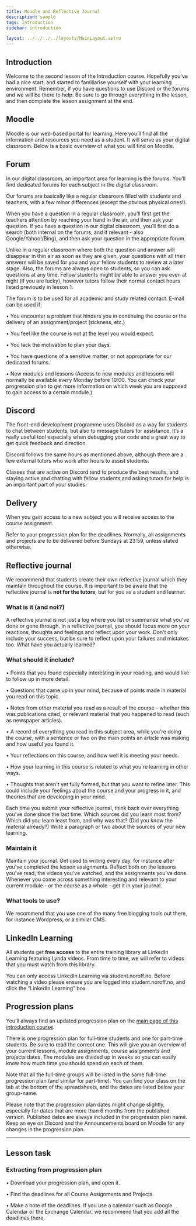 ```yaml
---
title: Moodle and Reflective Journal
description: sample
tags: Introduction
sidebar: introduction

layout: ../../../../layouts/MainLayout.astro
---
```


## Introduction

Welcome to the second lesson of the Introduction course. Hopefully you've had a nice start, and started to familiarise yourself with your learning environment. Remember, if you have questions to use Discord or the forums and we will be there to help. Be sure to go through everything in the lesson, and then complete the lesson assignment at the end.

## Moodle

Moodle is our web-based portal for learning. Here you’ll find all the information and resources you need as a student. It will serve as your digital classroom. Below is a basic overview of what you will find on Moodle.

## Forum

In our digital classroom, an important area for learning is the forums. You’ll find dedicated forums for each subject in the digital classroom.

Our forums are basically like a regular classroom filled with students and teachers, with a few minor differences (except the obvious physical ones!).

When you have a question in a regular classroom, you’ll first get the teachers attention by reaching your hand in the air, and then ask your question. If you have a question in our digital classroom, you’ll first do a search (both internal on the forums, and if relevant - also Google/Yahoo!/Bing), and then ask your question in the appropriate forum.

Unlike in a regular classroom where both the question and answer will disappear in thin air as soon as they are given, your questions with all their answers will be saved for you and your fellow students to review at a later stage. Also, the forums are always open to students, so you can ask questions at any time. Fellow students might be able to answer you even at night (if you are lucky), however tutors follow their normal contact hours listed previously in lesson 1.

The forum is to be used for all academic and study related contact. E-mail can be used if:

• You encounter a problem that hinders you in continuing the course or the delivery of an assignment/project (sickness, etc.)

• You feel like the course is not at the level you would expect.

• You lack the motivation to plan your days.

• You have questions of a sensitive matter, or not appropriate for our dedicated forums.

• New modules and lessons (Access to new modules and lessons will normally be available every Monday before 10:00. You can check your progression plan to get more information on which week you are supposed to gain access to a certain module.)

## Discord

The front-end development programme uses Discord as a way for students to chat between students, but also to message tutors for assistance. It’s a really useful tool especially when debugging your code and a great way to get quick feedback and direction.

Discord follows the same hours as mentioned above, although there are a few external tutors who work after hours to assist students.

Classes that are active on Discord tend to produce the best results, and staying active and chatting with fellow students and asking tutors for help is an important part of your studies.

## Delivery

When you gain access to a new subject you will receive access to the course assignment.

Refer to your progression plan for the deadlines. Normally, all assignments and projects are to be delivered before Sundays at 23:59, unless stated otherwise.

## Reflective journal

We recommend that students create their own reflective journal which they maintain throughout the course. It is important to be aware that the reflective journal is **not for the tutors**, but for you as a student and learner.

### What is it (and not?)

A reflective journal is not just a log where you list or summarise what you've done or gone through. In a reflective journal, you should focus more on your reactions, thoughts and feelings and reflect upon your work. Don't only include your success, but be sure to reflect upon your failures and mistakes too. What have you actually learned?

### What should it include?

• Points that you found especially interesting in your reading, and would like to follow up in more detail.

• Questions that came up in your mind, because of points made in material you read on this topic.

• Notes from other material you read as a result of the course - whether this was publications cited, or relevant material that you happened to read (such as newspaper articles).

• A record of everything you read in this subject area, while you're doing the course, with a sentence or two on the main points an article was making and how useful you found it.

• Your reflections on this course, and how well it is meeting your needs.

• How your learning in this course is related to what you're learning in other ways.

• Thoughts that aren't yet fully formed, but that you want to refine later. This could include your feelings about the course and your progress in it, and theories that are developing in your mind.

Each time you submit your reflective journal, think back over everything you've done since the last time. Which sources did you learn most from? Which did you learn least from, and why was that? (Did you know the material already?) Write a paragraph or two about the sources of your new learning.

### Maintain it

Maintain your journal. Get used to writing every day, for instance after you've completed the lesson assignments. Reflect both on the lessons you've read, the videos you've watched, and the assignments you've done. Whenever you come across something interesting and relevant to your current module - or the course as a whole - get it in your journal.

### What tools to use?

We recommend that you use one of the many free blogging tools out there, for instance Wordpress, or a similar CMS.

## LinkedIn Learning

All students get **free access** to the entire training library at LinkedIn Learning featuring Lynda videos. From time to time, we will refer to videos that you must watch from this library.

You can only access LinkedIn Learning via student.noroff.no. Before watching a video please ensure you are logged into student.noroff.no, and click the “LinkedIn Learning” box.

## Progression plans

You’ll always find an updated progression plan on the [main page of this introduction course](https://lms.noroff.no/mod/folder/view.php?id=14437).

There is one progression plan for full-time students and one for part-time students. Be sure to read the correct one. This will give you an overview of your current lessons, module assignments, course assignments and projects dates. The modules are divided up in weeks so you can easily know how much time you should spend on each of them.

Note that all the full-time groups will be listed in the same full-time progression plan (and similar for part-time). You can find your class on the tab at the bottom of the spreadsheets, and the dates are listed below your group-name.

Please note that the progression plan dates might change slightly, especially for dates that are more than 6 months from the published version. Published dates are always included in the progression plan name. Keep an eye on Discord and the Announcements board on Moodle for any changes in the progression plan.

<hr>

## Lesson task

### Extracting from progression plan

• Download your progression plan, and open it.

• Find the deadlines for all Course Assignments and Projects.

• Make a note of the deadlines. If you use a calendar such as Google Calendar or the Exchange Calendar, we recommend that you add all the deadlines there.

